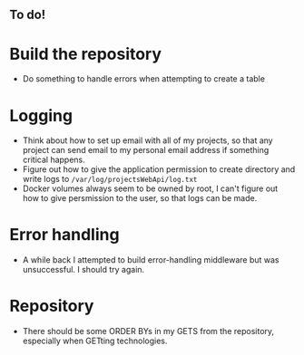 ## To do!

# Build the repository

- Do something to handle errors when attempting to create a table

# Logging
- Think about how to set up email with all of my projects, so that any project can send email to my personal email address if something critical happens.
- Figure out how to give the application permission to create directory and write logs to `/var/log/projectsWebApi/log.txt`
- Docker volumes always seem to be owned by root, I can't figure out how to give persmission to the user, so that logs can be made.

# Error handling
- A while back I attempted to build error-handling middleware but was unsuccessful. I should try again.

# Repository
- There should be some ORDER BYs in my GETS from the repository, especially when GETting technologies.